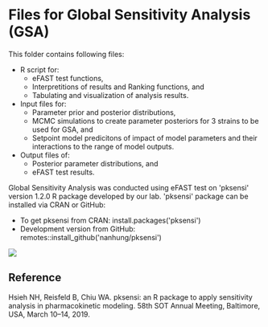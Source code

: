 # Files for Global Sensitivity Analysis (GSA)

This folder contains following files:
  - R script for:
      - eFAST test functions, 
      - Interpretitions of results and Ranking functions, and
      - Tabulating and visualization of analysis results.
  - Input files for: 
      - Parameter prior and posterior distributions, 
      - MCMC simulations to create parameter posteriors for 3 strains to be used for GSA, and 
      - Setpoint model predicitons of impact of model parameters and their interactions to the range of model outputs.
  - Output files of:
      - Posterior parameter distributions, and 
      - eFAST test results.

Global Sensitivity Analysis was conducted using eFAST test on 'pksensi' version 1.2.0 R package developed by our lab.
'pksensi' package can be installed via CRAN or GitHub:
 - To get pksensi from CRAN:
    install.packages('pksensi')
 - Development version from GitHub:
    remotes::install_github('nanhung/pksensi')

![](https://github.com/nanhung/pksensi/blob/master/man/figures/logo.png)

## Reference
Hsieh NH, Reisfeld B, Chiu WA. pksensi: an R package to apply sensitivity analysis in pharmacokinetic modeling. 58th SOT Annual Meeting, Baltimore, USA, March 10–14, 2019.

